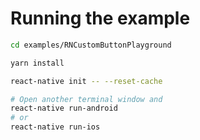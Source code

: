 # Running the example

```bash
cd examples/RNCustomButtonPlayground

yarn install

react-native init -- --reset-cache

# Open another terminal window and
react-native run-android
# or
react-native run-ios
```